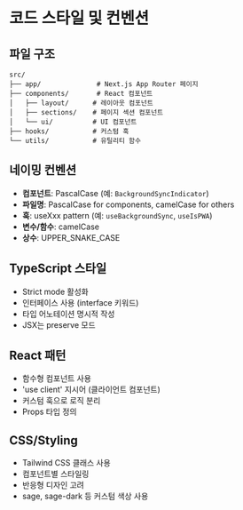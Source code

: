# 코드 스타일 및 컨벤션

## 파일 구조
```
src/
├── app/              # Next.js App Router 페이지
├── components/       # React 컴포넌트
│   ├── layout/      # 레이아웃 컴포넌트
│   ├── sections/    # 페이지 섹션 컴포넌트
│   └── ui/          # UI 컴포넌트
├── hooks/           # 커스텀 훅
└── utils/           # 유틸리티 함수
```

## 네이밍 컨벤션
- **컴포넌트**: PascalCase (예: `BackgroundSyncIndicator`)
- **파일명**: PascalCase for components, camelCase for others
- **훅**: useXxx pattern (예: `useBackgroundSync`, `useIsPWA`)
- **변수/함수**: camelCase
- **상수**: UPPER_SNAKE_CASE

## TypeScript 스타일
- Strict mode 활성화
- 인터페이스 사용 (interface 키워드)
- 타입 어노테이션 명시적 작성
- JSX는 preserve 모드

## React 패턴
- 함수형 컴포넌트 사용
- 'use client' 지시어 (클라이언트 컴포넌트)
- 커스텀 훅으로 로직 분리
- Props 타입 정의

## CSS/Styling
- Tailwind CSS 클래스 사용
- 컴포넌트별 스타일링
- 반응형 디자인 고려
- sage, sage-dark 등 커스텀 색상 사용